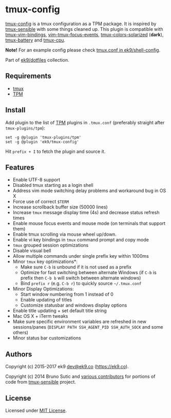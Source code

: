 tmux-config
===========

[tmux-config][0] is a tmux configuration as a TPM package. It is inspired by
[tmux-sensible][1] with some things cleaned up. This plugin is compatible with
[tmux-vim-bindings][2], [vim-tmux-focus-events][5], [tmux-colors-solarized][6]
(**dark**), [tmux-battery][7] and [tmux-cpu][8].

**Note!** For an example config please check [tmux.conf in ek9/shell-config][9].

Part of [ek9/dotfiles][10] collection.

## Requirements

- [tmux][3]
- [TPM][4]

## Install

Add plugin to the list of [TPM][4] plugins in `.tmux.conf` (preferably
straight after `tmux-plugins/tpm`):

```
set -g @plugin 'tmux-plugins/tpm'
set -g @plugin 'ek9/tmux-config'
```

Hit `prefix + I` to fetch the plugin and source it.

## Features

- Enable UTF-8 support
- Disabled tmux starting as a login shell
- Address vim mode switching delay problems and workaround bug in OS X
- Force use of correct `$TERM`
- Increase scrollback buffer size (50000 lines)
- Increase `tmux` message display time (4s) and decrease status refresh times
- Enable mouse focus events and mouse mode (on terminals that support them)
- Enable tmux scrolling via mouse wheel up/down.
- Enable vi key bindings in `tmux` command prompt and copy mode
- `tmux` grouped session optimizations
- Disable visual bell
- Allow multiple commands under single prefix key within 1000ms
- Minor `tmux` key optimizations*:
  - Make sure `C-b` is unbound if it is not used as a prefix
  - Optimize for fast switching between alternate Windows (if `C-b` is
    prefix then `C-b b` will switch between alternate windows)
  - Bind `prefix r` (e.g. `C-b r`) to quickly source `~/.tmux.conf`
- Minor Display Optimizations:
  - Start window numbering from 1 instead of 0
  - Enable updating of titles
  - Customize statusbar and windows display options
- Enable title updating + set default title string
- Mac OS X + iTerm tweaks
- Make sure specific environment variables are refreshed in new sessions/panes (`DISPLAY PATH SSH_AGENT_PID SSH_AUTH_SOCK` and some others)
- Minor status bar customizations

## Authors

Copyright (c) 2015-2017 ek9 <dev@ek9.co> (https://ek9.co).

Copyright (c) 2014 Bruno Sutic and [various contributors](https://github.com/tmux-plugins/tmux-sensible/graphs/contributors)
for portions of code from [tmux-sensible][1] project.

## License

Licensed under [MIT License](LICENSE).

[0]: https://github.com/ek9/tmux-config
[1]: https://github.com/tmux-plugins/tmux-sensible
[2]: https://github.com/ek9/tmux-vim-bindings
[3]: https://github.com/tmux/tmux
[4]: https://github.com/tmux-plugins/tpm
[5]: https://github.com/tmux-plugins/vim-tmux-focus-events
[6]: https://github.com/seebi/tmux-colors-solarized
[7]: https://github.com/tmux-plugins/tmux-battery
[8]: https://github.com/tmux-plugins/tmux-cpu
[9]: https://github.com/ek9/shell-config/blob/master/.tmux.conf
[10]: https://github.com/ek9/dotfiles
